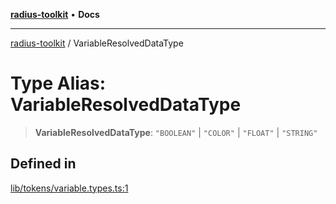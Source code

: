 [**radius-toolkit**](../README.md) • **Docs**

***

[radius-toolkit](../globals.md) / VariableResolvedDataType

# Type Alias: VariableResolvedDataType

> **VariableResolvedDataType**: `"BOOLEAN"` \| `"COLOR"` \| `"FLOAT"` \| `"STRING"`

## Defined in

[lib/tokens/variable.types.ts:1](https://github.com/rangle/radius-token-tango/blob/5b6e6f5adbda55f8c41a4c8308d1d8885a9b9a2f/packages/radius-toolkit/src/lib/tokens/variable.types.ts#L1)
